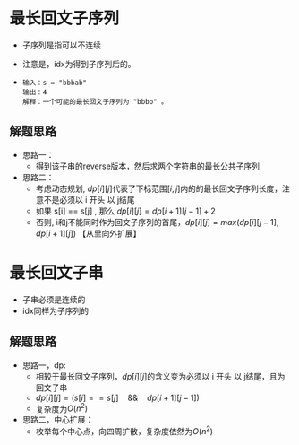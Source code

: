 # 最长回文子序列

* 子序列是指可以不连续

* 注意是，idx为得到子序列后的。

* ```
  输入：s = "bbbab"
  输出：4
  解释：一个可能的最长回文子序列为 "bbbb" 。
  ```

## 解题思路

* 思路一：
  * 得到该子串的reverse版本，然后求两个字符串的最长公共子序列
* 思路二：
  * 考虑动态规划, $dp[i][j]$代表了下标范围$[i,j]$内的的最长回文子序列长度，注意不是必须以 i 开头 以 j结尾
  * 如果 s[i] == s[j] , 那么 $dp[i][j] = dp[i+1][j-1]+ 2$
  * 否则, i和j不能同时作为回文子序列的首尾，$dp[i][j] = max(dp[i][j-1],dp[i+1][j])$   【从里向外扩展】



# 最长回文子串

* 子串必须是连续的
* idx同样为子序列的

## 解题思路

* 思路一，dp:
  * 相较于最长回文子序列，$dp[i][j]$的含义变为必须以 i 开头 以 j结尾，且为回文子串
  * $dp[i][j] = (s[i]==s[j]\quad \&\& \quad dp[i+1][j-1])$
  * 复杂度为$O(n^2)$
* 思路二，中心扩展：
  * 枚举每个中心点，向四周扩散，复杂度依然为$O(n^2)$
